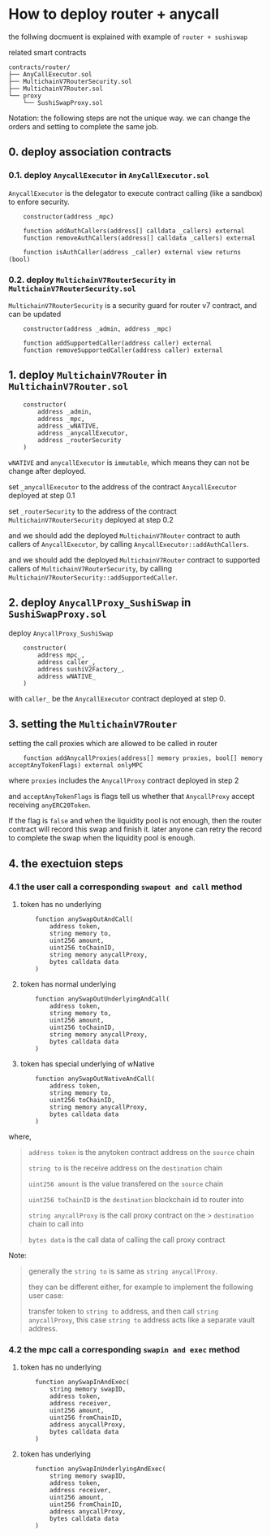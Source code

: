 # How to deploy router + anycall

the follwing docmuent is explained with example of `router + sushiswap`

related smart contracts

```text
contracts/router/
├── AnyCallExecutor.sol
├── MultichainV7RouterSecurity.sol
├── MultichainV7Router.sol
└── proxy
    └── SushiSwapProxy.sol
```

Notation: the following steps are not the unique way.
we can change the orders and setting to complete the same job.

## 0. deploy association contracts

### 0.1. deploy `AnycallExecutor` in `AnyCallExecutor.sol`

`AnycallExecutor` is the delegator to execute contract calling (like a sandbox) to enfore security.

```solidity
    constructor(address _mpc)

    function addAuthCallers(address[] calldata _callers) external
    function removeAuthCallers(address[] calldata _callers) external

    function isAuthCaller(address _caller) external view returns (bool)
```

### 0.2. deploy `MultichainV7RouterSecurity` in `MultichainV7RouterSecurity.sol`

`MultichainV7RouterSecurity` is a security guard for router v7 contract, and can be updated

```solidity
    constructor(address _admin, address _mpc)

    function addSupportedCaller(address caller) external
    function removeSupportedCaller(address caller) external
```

## 1. deploy `MultichainV7Router` in `MultichainV7Router.sol`

```solidity
    constructor(
        address _admin,
        address _mpc,
        address _wNATIVE,
        address _anycallExecutor,
        address _routerSecurity
    )
```

`wNATIVE` and `anycallExecutor` is `immutable`, which means they can not be change after deployed.

set `_anycallExecutor` to the address of the contract `AnycallExecutor` deployed at step 0.1

set `_routerSecurity` to the address of the contract `MultichainV7RouterSecurity` deployed at step 0.2

and we should add the deployed `MultichainV7Router` contract to auth callers of `AnycallExecutor`, by calling `AnycallExecutor::addAuthCallers`.

and we should add the deployed `MultichainV7Router` contract to supported callers of `MultichainV7RouterSecurity`, by calling `MultichainV7RouterSecurity::addSupportedCaller`.

## 2. deploy `AnycallProxy_SushiSwap` in `SushiSwapProxy.sol`

deploy `AnycallProxy_SushiSwap`

```solidity
    constructor(
        address mpc_,
        address caller_,
        address sushiV2Factory_,
        address wNATIVE_
    )
```

with `caller_` be the `AnycallExecutor` contract deployed at step 0.

## 3. setting the `MultichainV7Router`

setting the call proxies which are allowed to be called in router

```solidity
    function addAnycallProxies(address[] memory proxies, bool[] memory acceptAnyTokenFlags) external onlyMPC
```

where `proxies` includes the `AnycallProxy` contract deployed in step 2

and `acceptAnyTokenFlags` is flags tell us whether that `AnycallProxy` accept receiving `anyERC20Token`.

If the flag is `false` and when the liquidity pool is not enough, then the router contract will record this swap and finish it. later anyone can retry the record to complete the swap when the liquidity pool is enough.

## 4. the exectuion steps

### 4.1 the user call a corresponding `swapout and call` method

1. token has no underlying

    ```solidity
        function anySwapOutAndCall(
            address token,
            string memory to,
            uint256 amount,
            uint256 toChainID,
            string memory anycallProxy,
            bytes calldata data
        )
    ```

2. token has normal underlying

    ```solidity
        function anySwapOutUnderlyingAndCall(
            address token,
            string memory to,
            uint256 amount,
            uint256 toChainID,
            string memory anycallProxy,
            bytes calldata data
        )
    ```

3. token has special underlying of wNative

    ```solidity
        function anySwapOutNativeAndCall(
            address token,
            string memory to,
            uint256 toChainID,
            string memory anycallProxy,
            bytes calldata data
        )
    ```

where,

> `address token` is the anytoken contract address on the `source` chain
>
> `string to` is the receive address on the `destination` chain
>
> `uint256 amount` is the value transfered on the `source` chain
>
> `uint256 toChainID` is the `destination` blockchain id to router into
>
> `string anycallProxy` is the call proxy contract on the > `destination` chain to call into
>
> `bytes data` is the call data of calling the call proxy contract

Note:
> generally the `string to` is same as `string anycallProxy`.
>
> they can be different either, for example to implement the following user case:
>
> transfer token to `string to` address, and then call `string anycallProxy`, this case `string to` address acts like a separate vault address.

### 4.2 the mpc call a corresponding `swapin and exec` method

1. token has no underlying

    ```solidity
        function anySwapInAndExec(
            string memory swapID,
            address token,
            address receiver,
            uint256 amount,
            uint256 fromChainID,
            address anycallProxy,
            bytes calldata data
        )
    ```

2. token has underlying

    ```solidity
        function anySwapInUnderlyingAndExec(
            string memory swapID,
            address token,
            address receiver,
            uint256 amount,
            uint256 fromChainID,
            address anycallProxy,
            bytes calldata data
        )
    ```
